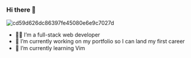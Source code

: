 ### Hi there 👋
![cd59d626dc86397fe45080e6e9c7027d](https://github.com/FawziElZein/FawziElZein/assets/56543752/07b224fc-10e0-44df-9ce7-495ccc1c6d38)

- :man_technologist: I’m a full-stack web developer
- 🔭 I’m currently working on my portfolio so I can land my first career
- 🌱 I’m currently learning Vim <img src="https://github.com/FawziElZein/FawziElZein/assets/56543752/544c9670-3f3f-4734-9cee-68cc430b037b" width="15" height="15"/>

<!--
**FawziElZein/FawziElZein** is a ✨ _special_ ✨ repository because its `README.md` (this file) appears on your GitHub profile.

Here are some ideas to get you started:

- 🔭 I’m currently working on ...
- 🌱 I’m currently learning ...
- 👯 I’m looking to collaborate on ...
- 🤔 I’m looking for help with ...
- 💬 Ask me about ...
- 📫 How to reach me: ...
- 😄 Pronouns: ...
- ⚡ Fun fact: ...
-->
